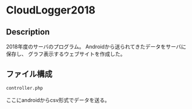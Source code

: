 # CloudLogger2018

## Description
2018年度のサーバのプログラム。
Androidから送られてきたデータをサーバに保存し、
グラフ表示するウェブサイトを作成した。

## ファイル構成
```sh
controller.php
```
ここにandroidからcsv形式でデータを送る。
